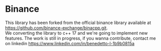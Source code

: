 # Binance
This library has been forked from the official binance library available at https://github.com/binance-exchange/binacpp.git.  
We converting the library to c++ 17 and we're going to implement new features.
The work is still in progress, if you wanna contribute, contact me on linkedin https://www.linkedin.com/in/benedetto-l-1b9b0815a
